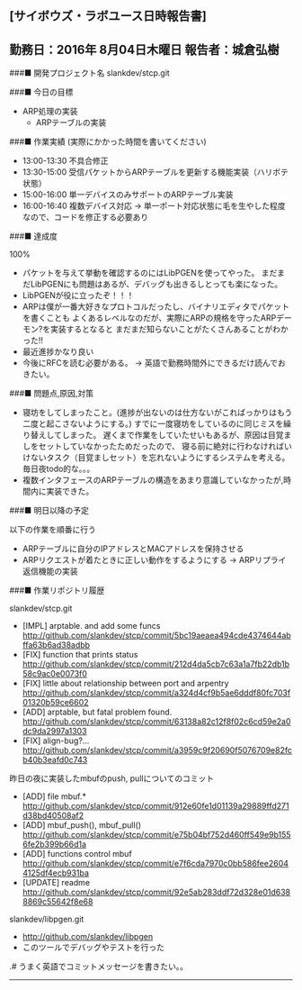 

[サイボウズ・ラボユース日時報告書]
---------------------------------------------------------------------------
勤務日：2016年 8月04日木曜日
報告者：城倉弘樹
---------------------------------------------------------------------------
###■ 開発プロジェクト名
 slankdev/stcp.git


###■ 今日の目標

 - ARP処理の実装
     - ARPテーブルの実装

###■ 作業実績 (実際にかかった時間を書いてください)

 - 13:00-13:30 不具合修正
 - 13:30-15:00 受信パケットからARPテーブルを更新する機能実装（ハリボテ状態）
 - 15:00-16:00 単一デバイスのみサポートのARPテーブル実装
 - 16:00-16:40 複数デバイス対応 -> 単一ポート対応状態に毛を生やした程度なので、コードを修正する必要あり


###■ 達成度

100%

 - パケットを与えて挙動を確認するのにはLibPGENを使ってやった。
   まだまだLibPGENにも問題はあるが、デバッグも出きるしとっても楽になった。
 - LibPGENが役に立ったぞ！！！
 - ARPは僕が一番大好きなプロトコルだったし、バイナリエディタでパケットを書くことも
   よくあるレベルなのだが、実際にARPの規格を守ったARPデーモン?を実装するとなると
   まだまだ知らないことがたくさんあることがわかった!!
 - 最近進捗かなり良い
 - 今後にRFCを読む必要がある。 ->  英語で勤務時間外にできるだけ読んでおきたい。


###■ 問題点,原因,対策

 - 寝坊をしてしまったこと。(進捗が出ないのは仕方ないがこればっかりはもう二度と起こさないようにする。)
   すでに一度寝坊をしているのに同じミスを繰り替えしてしまった。
   遅くまで作業をしていたせいもあるが、原因は目覚ましをセットしていなかったためだったので、
   寝る前に絶対に行わなければいけないタスク（目覚ましセット）を忘れないようにするシステムを考える。
   毎日夜todo的な。。。
 - 複数インタフェースのARPテーブルの構造をあまり意識していなかったが,時間内に実装できた。


###■ 明日以降の予定

以下の作業を順番に行う

 - ARPテーブルに自分のIPアドレスとMACアドレスを保持させる
 - ARPリクエストが着たときに正しい動作をするようにする -> ARPリプライ返信機能の実装



###■ 作業リポジトリ履歴






slankdev/stcp.git
 - [IMPL] arptable. and add some funcs
   http://github.com/slankdev/stcp/commit/5bc19aeaea494cde4374644abffa63b6ad38adbb
 - [FIX] function that prints status
   http://github.com/slankdev/stcp/commit/212d4da5cb7c63a1a7fb22db1b58c9ac0e0073f0
 - [FIX] little about relationship between port and arpentry
   http://github.com/slankdev/stcp/commit/a324d4cf9b5ae6dddf80fc703f01320b59ce6602
 - [ADD] arptable, but fatal problem found.
   http://github.com/slankdev/stcp/commit/63138a82c12f8f02c6cd59e2a0dc9da2997a1303
 - [FIX] align-bug?...
   http://github.com/slankdev/stcp/commit/a3959c9f20690f5076709e82fcb40b3eafd0c743


昨日の夜に実装したmbufのpush, pullについてのコミット
 - [ADD] file mbuf.\*
   http://github.com/slankdev/stcp/commit/912e60fe1d01139a29889ffd271d38bd40508af2
 - [ADD] mbuf_push(), mbuf_pull()
   http://github.com/slankdev/stcp/commit/e75b04bf752d460ff549e9b1556fe2b399b66d1a
 - [ADD] functions control mbuf
   http://github.com/slankdev/stcp/commit/e7f6cda7970c0bb586fee26044125df4ecb931ba
 - [UPDATE] readme
   http://github.com/slankdev/stcp/commit/92e5ab283ddf72d328e01d6388869c55642f8e68



slankdev/libpgen.git
 - http://github.com/slankdev/libpgen
 - このツールでデバッグやテストを行った


.# うまく英語でコミットメッセージを書きたい。。

---------------------------------------------------------------------------
